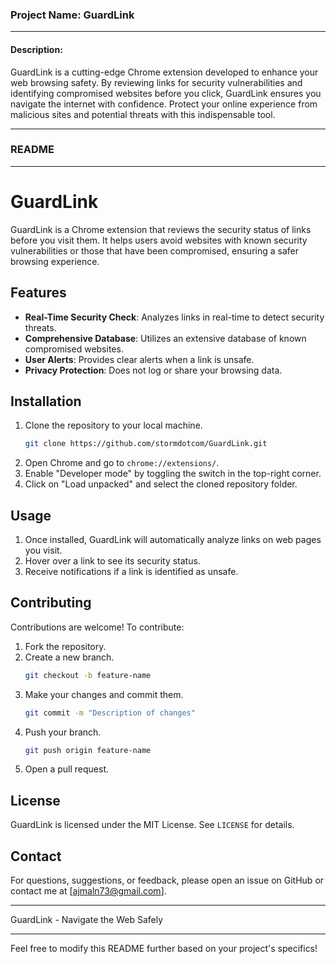 ### Project Name: GuardLink

---

#### Description:

GuardLink is a cutting-edge Chrome extension developed to enhance your web browsing safety. By reviewing links for security vulnerabilities and identifying compromised websites before you click, GuardLink ensures you navigate the internet with confidence. Protect your online experience from malicious sites and potential threats with this indispensable tool.

---

### README

---

# GuardLink

GuardLink is a Chrome extension that reviews the security status of links before you visit them. It helps users avoid websites with known security vulnerabilities or those that have been compromised, ensuring a safer browsing experience.

## Features

- **Real-Time Security Check**: Analyzes links in real-time to detect security threats.
- **Comprehensive Database**: Utilizes an extensive database of known compromised websites.
- **User Alerts**: Provides clear alerts when a link is unsafe.
- **Privacy Protection**: Does not log or share your browsing data.

## Installation

1. Clone the repository to your local machine.
   ```bash
   git clone https://github.com/stormdotcom/GuardLink.git
   ```
2. Open Chrome and go to `chrome://extensions/`.
3. Enable "Developer mode" by toggling the switch in the top-right corner.
4. Click on "Load unpacked" and select the cloned repository folder.

## Usage

1. Once installed, GuardLink will automatically analyze links on web pages you visit.
2. Hover over a link to see its security status.
3. Receive notifications if a link is identified as unsafe.

## Contributing

Contributions are welcome! To contribute:

1. Fork the repository.
2. Create a new branch.
   ```bash
   git checkout -b feature-name
   ```
3. Make your changes and commit them.
   ```bash
   git commit -m "Description of changes"
   ```
4. Push your branch.
   ```bash
   git push origin feature-name
   ```
5. Open a pull request.

## License

GuardLink is licensed under the MIT License. See `LICENSE` for details.

## Contact

For questions, suggestions, or feedback, please open an issue on GitHub or contact me at [ajmaln73@gmail.com].

---

GuardLink - Navigate the Web Safely

---

Feel free to modify this README further based on your project's specifics!
